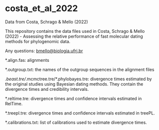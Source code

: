 # costa_et_al_2022

Data from Costa, Schrago & Mello (2022)

This repository contains the data files used in Costa, Schrago & Mello (2022) - Assessing the relative performance of fast molecular dating methods for phylogenomic data.

Any questions: bmello@biologia.ufrj.br

*.align.fas: alignments

*.outgroup.txt: the names of the outgroup sequences in the alignment files

*.beast.tre/*.mcmctree.tre/*.phylobayes.tre: divergence times estimated by the original studies using Bayesian dating methods. They contain the divergence times and credibility intervals.

*.reltime.tre: divergence times and confidence intervals estimated in RelTime.

*.treepl.tre: divergence times and confidence intervals estimated in treePL.

*.calibrations.txt: list of calibrations used to estimate divergence times.

